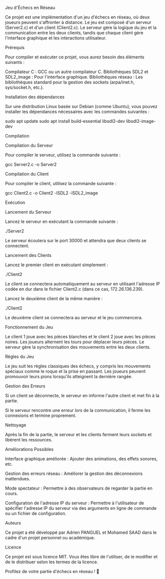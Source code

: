 Jeu d'Échecs en Réseau

Ce projet est une implémentation d'un jeu d'échecs en réseau, où deux joueurs peuvent s'affronter à distance. Le jeu est composé d'un serveur (Server2.c) et d'un client (Client2.c). Le serveur gère la logique du jeu et la communication entre les deux clients, tandis que chaque client gère l'interface graphique et les interactions utilisateur.


Prérequis

Pour compiler et exécuter ce projet, vous aurez besoin des éléments suivants :

Compilateur C : GCC ou un autre compilateur C.
Bibliothèques SDL2 et SDL2_image : Pour l'interface graphique.
Bibliothèques réseau : Les bibliothèques standard pour la gestion des sockets (arpa/inet.h, sys/socket.h, etc.).


Installation des dépendances

Sur une distribution Linux basée sur Debian (comme Ubuntu), vous pouvez installer les dépendances nécessaires avec les commandes suivantes :

  sudo apt update
  sudo apt install build-essential libsdl2-dev libsdl2-image-dev


Compilation

Compilation du Serveur

Pour compiler le serveur, utilisez la commande suivante :

  gcc Server2.c -o Server2

Compilation du Client

Pour compiler le client, utilisez la commande suivante :

  gcc Client2.c -o Client2 -lSDL2 -lSDL2_image


Exécution

Lancement du Serveur

Lancez le serveur en exécutant la commande suivante :

  ./Server2

Le serveur écoutera sur le port 30000 et attendra que deux clients se connectent.

Lancement des Clients

Lancez le premier client en exécutant simplement :

  ./Client2

Le client se connectera automatiquement au serveur en utilisant l'adresse IP codée en dur dans le fichier Client2.c (dans ce cas, 172.26.136.239).

Lancez le deuxième client de la même manière :

  ./Client2

Le deuxième client se connectera au serveur et le jeu commencera.


Fonctionnement du Jeu

Le client 1 joue avec les pièces blanches et le client 2 joue avec les pièces noires. Les joueurs alternent les tours pour déplacer leurs pièces. Le serveur gère la synchronisation des mouvements entre les deux clients.


Règles du Jeu

Le jeu suit les règles classiques des échecs, y compris les mouvements spéciaux comme le roque et la prise en passant. Les joueurs peuvent promouvoir leurs pions lorsqu'ils atteignent la dernière rangée.


Gestion des Erreurs

Si un client se déconnecte, le serveur en informe l'autre client et met fin à la partie.

Si le serveur rencontre une erreur lors de la communication, il ferme les connexions et termine proprement.


Nettoyage

Après la fin de la partie, le serveur et les clients ferment leurs sockets et libèrent les ressources.


Améliorations Possibles

Interface graphique améliorée : Ajouter des animations, des effets sonores, etc.


Gestion des erreurs réseau : Améliorer la gestion des déconnexions inattendues.

Mode spectateur : Permettre à des observateurs de regarder la partie en cours.

Configuration de l'adresse IP du serveur : Permettre à l'utilisateur de spécifier l'adresse IP du serveur via des arguments en ligne de commande ou un fichier de configuration.


Auteurs

Ce projet a été développé par Adrien PANGUEL et Mohamed SAAD dans le cadre d'un projet personnel ou académique.

Licence

Ce projet est sous licence MIT. Vous êtes libre de l'utiliser, de le modifier et de le distribuer selon les termes de la licence.

Profitez de votre partie d'échecs en réseau ! 🎉
